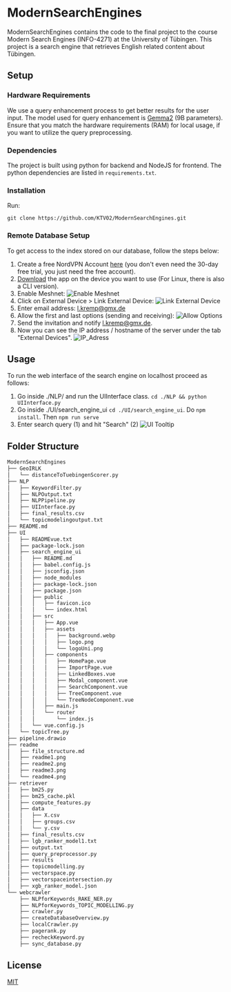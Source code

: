 # ModernSearchEngines
ModernSearchEngines contains the code to the final project to the course Modern Search Engines (INFO-4271) at the University of Tübingen. This project is a search engine that retrieves English related content about Tübingen.

## Setup

### Hardware Requirements
We use a query enhancement process to get better results for the user input. The model used for query enhancement is [Gemma2](https://huggingface.co/docs/transformers/main/en/model_doc/gemma2) (9B parameters). Ensure that you match the hardware requirements (RAM) for local usage, if you want to utilize the query preprocessing.

### Dependencies
The project is built using python for backend and NodeJS for frontend. The python dependencies are listed in `requirements.txt`.

### Installation
Run:
```
git clone https://github.com/KTV02/ModernSearchEngines.git
```

### Remote Database Setup
To get access to the index stored on our database, follow the steps below:

1. Create a free NordVPN Account [here](https://nordvpn.com) (you don't even need the 30-day free trial, you just need the free account).
2. [Download](https://nordvpn.com/download/) the app on the device you want to use (For Linux, there is also a CLI version).
3. Enable Meshnet:
   ![Enable Meshnet](readme/readme1.png)
4. Click on External Device > Link External Device:
   ![Link External Device](readme/readme2.png)
5. Enter email address: l.kremp@gmx.de
6. Allow the first and last options (sending and receiving):
   ![Allow Options](readme/readme3.png)
7. Send the invitation and notify l.kremp@gmx.de.
8. Now you can see the IP address / hostname of the server under the tab "External Devices".
   ![IP_Adress](readme/readme4.png)

## Usage
To run the web interface of the search engine on localhost proceed as follows:
1. Go inside ./NLP/ and run the UIInterface class. `cd ./NLP && python UIInterface.py`
2. Go inside ./UI/search_engine_ui `cd ./UI/search_engine_ui`. Do `npm install`. Then `npm run serve`
3. Enter search query (1) and hit "Search" (2)
![UI Tooltip](readme/readme5.png)

## Folder Structure

```markdown
ModernSearchEngines
├── GeoIRLK
│   └── distanceToTuebingenScorer.py
├── NLP
│   ├── KeywordFilter.py
│   ├── NLPOutput.txt
│   ├── NLPPipeline.py
│   ├── UIInterface.py
│   ├── final_results.csv
│   └── topicmodelingoutput.txt
├── README.md
├── UI
│   ├── READMEvue.txt
│   ├── package-lock.json
│   ├── search_engine_ui
│   │   ├── README.md
│   │   ├── babel.config.js
│   │   ├── jsconfig.json
│   │   ├── node_modules
│   │   ├── package-lock.json
│   │   ├── package.json
│   │   ├── public
│   │   │   ├── favicon.ico
│   │   │   └── index.html
│   │   ├── src
│   │   │   ├── App.vue
│   │   │   ├── assets
│   │   │   │   ├── background.webp
│   │   │   │   ├── logo.png
│   │   │   │   └── logoUni.png
│   │   │   ├── components
│   │   │   │   ├── HomePage.vue
│   │   │   │   ├── ImportPage.vue
│   │   │   │   ├── LinkedBoxes.vue
│   │   │   │   ├── Modal_component.vue
│   │   │   │   ├── SearchComponent.vue
│   │   │   │   ├── TreeComponent.vue
│   │   │   │   └── TreeNodeComponent.vue
│   │   │   ├── main.js
│   │   │   └── router
│   │   │       └── index.js
│   │   └── vue.config.js
│   └── topicTree.py
├── pipeline.drawio
├── readme
│   ├── file_structure.md
│   ├── readme1.png
│   ├── readme2.png
│   ├── readme3.png
│   └── readme4.png
├── retriever
│   ├── bm25.py
│   ├── bm25_cache.pkl
│   ├── compute_features.py
│   ├── data
│   │   ├── X.csv
│   │   ├── groups.csv
│   │   └── y.csv
│   ├── final_results.csv
│   ├── lgb_ranker_model1.txt
│   ├── output.txt
│   ├── query_preprocessor.py
│   ├── results
│   ├── topicmodelling.py
│   ├── vectorspace.py
│   ├── vectorspaceintersection.py
│   ├── xgb_ranker_model.json
└── webcrawler
    ├── NLPforKeywords_RAKE_NER.py
    ├── NLPforKeywords_TOPIC_MODELLING.py
    ├── crawler.py
    ├── createDatabaseOverview.py
    ├── localCrawler.py
    ├── pagerank.py
    ├── recheckKeyword.py
    ├── sync_database.py

```

## License
[MIT](https://choosealicense.com/licenses/mit/)